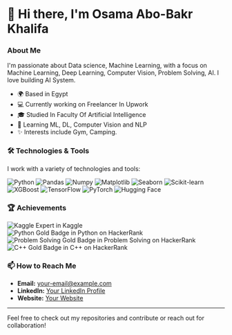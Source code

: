# 👋 Hi there, I'm Osama Abo-Bakr Khalifa

### About Me

I'm passionate about Data science, Machine Learning, with a focus on Machine Learning, Deep Learning, Computer Vision, Problem Solving, AI. I love building AI System.

- 🌍 Based in Egypt
- 💻 Currently working on Freelancer In Upwork
- 🎓 Studied In Faculty Of Artificial Intelligence
- 🌱 Learning ML, DL, Computer Vision and NLP
- ✨ Interests include Gym, Camping.

### 🛠️ Technologies & Tools

I work with a variety of technologies and tools:

![Python](https://img.shields.io/badge/Python-3776AB?style=flat&logo=python&logoColor=white)
![Pandas](https://img.shields.io/badge/Pandas-150458?style=flat&logo=pandas&logoColor=white)
![Numpy](https://img.shields.io/badge/Numpy-013243?style=flat&logo=numpy&logoColor=white)
![Matplotlib](https://img.shields.io/badge/Matplotlib-FF6666?style=flat&logo=matplotlib&logoColor=white)
![Seaborn](https://img.shields.io/badge/Seaborn-00B4D9?style=flat&logo=seaborn&logoColor=white)
![Scikit-learn](https://img.shields.io/badge/Scikit--learn-F7931E?style=flat&logo=scikit-learn&logoColor=white)
![XGBoost](https://img.shields.io/badge/XGBoost-FF6600?style=flat&logo=xgboost&logoColor=white)
![TensorFlow](https://img.shields.io/badge/TensorFlow-FF6F00?style=flat&logo=tensorflow&logoColor=white)
![PyTorch](https://img.shields.io/badge/PyTorch-EE4C2C?style=flat&logo=pytorch&logoColor=white)
![Hugging Face](https://img.shields.io/badge/Hugging%20Face-FFD95D?style=flat&logo=huggingface&logoColor=black)



### 🏆 Achievements

<!-- Use GitHub Shield Badges or custom images -->

![Kaggle](https://img.shields.io/badge/Kaggle-Expert-20BEFF?style=flat&logo=kaggle&logoColor=white) Expert in Kaggle  
![Python](https://img.shields.io/badge/Python-Gold-FFD700?style=flat&logo=python&logoColor=white) Gold Badge in Python on HackerRank  
![Problem Solving](https://img.shields.io/badge/Problem_Solving-Gold-FFD700?style=flat&logo=codeforces&logoColor=white) Gold Badge in Problem Solving on HackerRank  
![C++](https://img.shields.io/badge/C++-Gold-FFD700?style=flat&logo=cplusplus&logoColor=white) Gold Badge in C++ on HackerRank

### 📫 How to Reach Me

- **Email:** [your-email@example.com](mailto:osamaoabobakr12@gmail.com)
- **LinkedIn:** [Your LinkedIn Profile](https://linkedin.com/in/osama-abo-bakr-293614259)
- **Website:** [Your Website](https://gamma.app/docs/Machine-Learning-Engineer-nnmytsca6j5o8af?mode=doc#card-h5fdycis2q8vyky)

---

Feel free to check out my repositories and contribute or reach out for collaboration!
